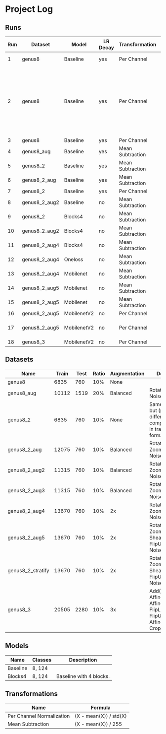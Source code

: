 # Project Log

## Runs

| Run | Dataset       | Model     | LR Decay | Transformation   | Class weights | Description | F1 (Species)  |
| --- | ------------- |---------- | -------- | ---------------- | ------------- | ----------- | ---:|
| 1   | genus8        | Baseline  | yes      | Per Channel      |               | Baseline Run.       |  0.715   |
| 2   | genus8        | Baseline  | yes      | Per Channel      |               | Rerun of 1, but with generator. Also, 8 instead of 9 classes. The 9th class was mistakenly added as a zero class. |  0.699   |
| 3   | genus8        | Baseline  | yes      | Per Channel      | yes           |             | 0.758 |
| 4   | genus8_aug    | Baseline  | yes      | Mean Subtraction | yes           |             | 0.6312 |
| 5   | genus8_2      | Baseline  | yes      | Mean Subtraction | yes           |             | 0.739 |
| 6   | genus8_2_aug  | Baseline  | yes      | Mean Subtraction | yes           |             | 0.672
| 7   | genus8_2      | Baseline  | yes      | Per Channel      | yes           |             | 0.686
| 8   | genus8_2_aug2 | Baseline  | no       | Mean Subtraction | yes           |             | 0.664
| 9   | genus8_2      | Blocks4   | no       | Mean Subtraction | yes           |             | 0.792
| 10  | genus8_2_aug2 | Blocks4   | no       | Mean Subtraction | yes           |             | 0.788
| 11  | genus8_2_aug4 | Blocks4   | no       | Mean Subtraction | yes           |             | 0.841
| 12  | genus8_2_aug4 | Oneloss   | no       | Mean Subtraction | yes           |             | 0.791
| 13  | genus8_2_aug4 | Mobilenet | no       | Mean Subtraction | yes           |             | 0.854
| 14  | genus8_2_aug5 | Mobilenet | no       | Mean Subtraction | yes           |             | 0.874
| 15  | genus8_2_aug5 | Mobilenet | no       | Mean Subtraction | yes           |             | 0.874
| 16  | genus8_2_aug5 | MobilenetV2 | no       | Per Channel | yes           |             | 0.878
| 17  | genus8_2_aug5 | MobilenetV2 | no       | Per Channel | yes           | Properly normalize data            | 0.888
| 18  | genus8_3 | MobilenetV2 | no       | Per Channel | yes           |             | 


## Datasets

| Name       | Train | Test | Ratio | Augmentation | Description
| ---------- | ----- | ---- | ----- | ------------ | -----------
| genus8     | 6835  | 760  | 10%   | None         |
| genus8_aug | 10112 | 1519 | 20%   | Balanced     | Rotate, Zoom, Noise, Flip.
| genus8_2   | 6835  | 760  | 10%   | None         | Same as genus8, but (probably) different composition and in train/test folder format.
| genus8_2_aug   | 12075  | 760  | 10%   | Balanced  | Rotate (-30, 30), Zoom (1.2), Noise, Flip. 
| genus8_2_aug2   | 11315  | 760  | 10%   | Balanced  | Rotate (-30, 30), Zoom (1.2), Noise. 
| genus8_2_aug3   | 11315  | 760  | 10%   | Balanced  | Rotate (-15, 15), Zoom (1.1), Noise. 
| genus8_2_aug4   | 13670  | 760  | 10%   | 2x  | Rotate (-15, 15), Zoom (1.1), Noise.
| genus8_2_aug5   | 13670  | 760  | 10%   | 2x  | Rotate (-15, 15), Zoom (1.1), Shear (30), FlipUD (0.25), Noise.
| genus8_2_stratify   | 13670  | 760  | 10%   | 2x  | Rotate (-15, 15), Zoom (1.1), Shear (30), FlipUD (0.25), Noise.
| genus8_3   | 20505  | 2280  | 10%   | 3x  | Add(-50, 50), Affine(-15, 15), Affine(1.1), FlipLR(0.3), FlipUD(0.25), Affine(Shear=30), Crop(0, 16)

## Models
| Name       | Classes  | Description
| ---------- | -------- | -----------
| Baseline   | 8, 124   | 
| Blocks4    | 8, 124   | Baseline with 4 blocks.


## Transformations
| Name                      | Formula               |
| ------------------------- | --------------------- |
| Per Channel Normalization | (X - mean(X)) / std(X)
| Mean Subtraction          | (X - mean(X)) / 255 